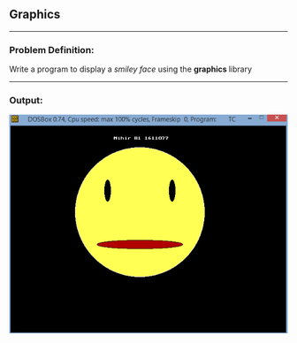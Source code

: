 ## Graphics

-----------------------------------------
### Problem Definition:
Write a program to display a _smiley face_ using the <strong> graphics </strong> library

------------------------------------------
### Output:
<p align="center">
    <img src="./output.png">
</p>
